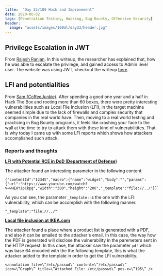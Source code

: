 ```yaml
---
title:  "Day 33/100 Hack and Improvement"
date: 2020-06-02
tags: [Penetration Testing, Hacking, Bug Bounty, Offensive Security]
header: 
  image: "assets/images/100dl/day33/header.jpg"
---
```


## Privilege Escalation in JWT

From [Rajesh Ranjan](https://twitter.com/eh_rajesh). In this writeup, the researcher has explained that, how he was able to escalate the privilege, and gained access to Admin level user. The website was using JWT, checkout the writeup [here](https://blog.securitybreached.org/2018/10/27/privilege-escalation-like-a-boss/).

## LFI and potentialities

From [Sam (CoffeeJunkie)](https://twitter.com/coffeejunkiee_). After spending a good one year and a half in Hack The Box and rooting more than 60 boxes, there were pretty interesting vulnerabilities such as Local File Inclusion (LFI), in the target machine seemed simple due to the lack of firewalls and complex security that companies in the real world have. Then, moving to a real world testing and practicing in Bug Bounty programs, it feels like crashing your face to the wall at the time to try to attack them with these kind of vulnerabilitites. That is why today I came up with some LFI reports which shows how attackers accomplished such attack. 

### Reports and thoughts

[**LFI with Potential RCE in DoD (Department of Defense)**](https://hackerone.com/reports/538771)

The attacker found an interesting parameter in the following content:
```
{"contentId":"12345","macro":{"name":"widget","body":"","params":{"url":"https://www.youtube.com/watch?v=wHEHYJpCkpg","width":"300","height":"200","_template":"file://../"}}}

```

As you can see, the parameter ```_template:``` is the one with the LFI vulnerability, which can be accomplish with the following manner. 
```
"_template":"file://../"
```

[**Local file inclusion at IKEA.com**](https://medium.com/@jonathanbouman/local-file-inclusion-at-ikea-com-e695ed64d82f)

The attacker found a place where a product list is generated with a PDF, and also it can be emailed to the attacker's email. In this case, the way how the PDF is generated will disclose the vulnerability in the paremeters sent in the HTTP request. In this case, the attacker saw the parameter ```pdf``` which was base 64 encoded with the the following template, this is what the attacker added to the template in order to get the LFI vulnerability.
```
<annotation file=\”/etc/passwd\” content=\”/etc/passwd\” icon=\”Graph\” title=\”Attached File: /etc/passwd\” pos-x=\”195\” />
```